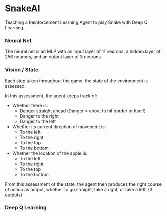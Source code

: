 # SnakeAI

Teaching a Reinforcement Learning Agent to play Snake with Deep Q Learning.

### Neural Net

The neural net is an MLP with an input layer of 11 neurons, a hidden layer of 256 neurons, and an output layer of 3 neurons.

### Vision / State

Each step taken throughout the game, the state of the environment is assessed. 

In this assessment, the agent keeps track of:

- Whether there is:
    - Danger straight ahead (Danger =  about to hit border or itself)
    - Danger to the right
    - Danger to the left
- Whether its current direction of movement is:
    - To the left
    - To the right
    - To the top
    - To the bottom
- Whether the location of the apple is:
    - To the left
    - To the right
    - To the top
    - To the bottom

From this assessment of the state, the agent then produces the right course of action as output, whether to go straight, take a right, or take a left. (3 outputs)

### Deep Q Learning






